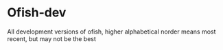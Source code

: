 # Ofish-dev
 All development versions of ofish, higher alphabetical norder means most recent, but may not be the best
